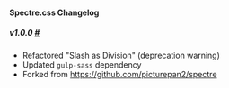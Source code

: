 #### Spectre.css Changelog

##### v1.0.0 [#](https://github.com/devindex/spectre/releases/tag/v1.0.0)

- Refactored "Slash as Division" (deprecation warning)
- Updated `gulp-sass` dependency
- Forked from https://github.com/picturepan2/spectre
